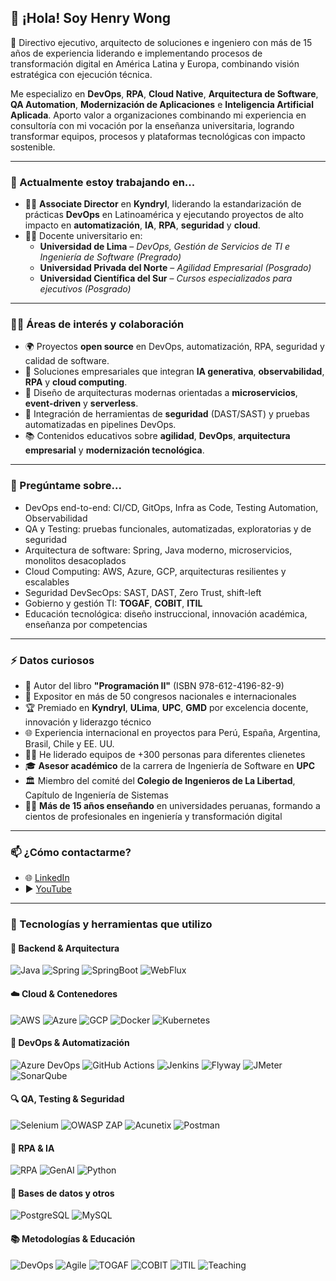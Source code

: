 ## 👋 ¡Hola! Soy Henry Wong

🚀 Directivo ejecutivo, arquitecto de soluciones e ingeniero con más de 15 años de experiencia liderando e implementando procesos de transformación digital en América Latina y Europa, combinando visión estratégica con ejecución técnica.

Me especializo en **DevOps**, **RPA**, **Cloud Native**, **Arquitectura de Software**, **QA Automation**, **Modernización de Aplicaciones** e **Inteligencia Artificial Aplicada**. Aporto valor a organizaciones combinando mi experiencia en consultoría con mi vocación por la enseñanza universitaria, logrando transformar equipos, procesos y plataformas tecnológicas con impacto sostenible.

---

### 🔭 Actualmente estoy trabajando en...
- 👨‍💼 **Associate Director** en **Kyndryl**, liderando la estandarización de prácticas **DevOps** en Latinoamérica y ejecutando proyectos de alto impacto en **automatización**, **IA**, **RPA**, **seguridad** y **cloud**.
- 👨‍🏫 Docente universitario en:
  - **Universidad de Lima** – *DevOps, Gestión de Servicios de TI e Ingeniería de Software (Pregrado)*
  - **Universidad Privada del Norte** – *Agilidad Empresarial (Posgrado)*
  - **Universidad Científica del Sur** – *Cursos especializados para ejecutivos (Posgrado)*

---

### 👨‍💻 Áreas de interés y colaboración
- 🌍 Proyectos **open source** en DevOps, automatización, RPA, seguridad y calidad de software.
- 🧠 Soluciones empresariales que integran **IA generativa**, **observabilidad**, **RPA** y **cloud computing**.
- 🧱 Diseño de arquitecturas modernas orientadas a **microservicios**, **event-driven** y **serverless**.
- 🔐 Integración de herramientas de **seguridad** (DAST/SAST) y pruebas automatizadas en pipelines DevOps.
- 📚 Contenidos educativos sobre **agilidad**, **DevOps**, **arquitectura empresarial** y **modernización tecnológica**.

---

### 💬 Pregúntame sobre...
- DevOps end-to-end: CI/CD, GitOps, Infra as Code, Testing Automation, Observabilidad
- QA y Testing: pruebas funcionales, automatizadas, exploratorias y de seguridad
- Arquitectura de software: Spring, Java moderno, microservicios, monolitos desacoplados
- Cloud Computing: AWS, Azure, GCP, arquitecturas resilientes y escalables
- Seguridad DevSecOps: SAST, DAST, Zero Trust, shift-left
- Gobierno y gestión TI: **TOGAF**, **COBIT**, **ITIL**
- Educación tecnológica: diseño instruccional, innovación académica, enseñanza por competencias

---

### ⚡ Datos curiosos
- 📘 Autor del libro **"Programación II"** (ISBN 978-612-4196-82-9)
- 🎤 Expositor en más de 50 congresos nacionales e internacionales
- 🏆 Premiado en **Kyndryl**, **ULima**, **UPC**, **GMD** por excelencia docente, innovación y liderazgo técnico
- 🌐 Experiencia internacional en proyectos para Perú, España, Argentina, Brasil, Chile y EE. UU.
- 👨‍💼 He liderado equipos de +300 personas para diferentes clienetes
- 🎓 **Asesor académico** de la carrera de Ingeniería de Software en **UPC**
- 🏛️ Miembro del comité del **Colegio de Ingenieros de La Libertad**, Capítulo de Ingeniería de Sistemas
- 👨‍🏫 **Más de 15 años enseñando** en universidades peruanas, formando a cientos de profesionales en ingeniería y transformación digital

---

### 📫 ¿Cómo contactarme?
- 🌐 [LinkedIn](https://www.linkedin.com/in/hwongu/)
- ▶️ [YouTube](https://www.youtube.com/@HenryJoeWongUrquiza)

---

### 🧰 Tecnologías y herramientas que utilizo

#### 🧱 Backend & Arquitectura
![Java](https://img.shields.io/badge/Java-ED8B00?style=flat&logo=java&logoColor=white)
![Spring](https://img.shields.io/badge/Spring-6DB33F?style=flat&logo=spring&logoColor=white)
![SpringBoot](https://img.shields.io/badge/SpringBoot-6DB33F?style=flat&logo=springboot&logoColor=white)
![WebFlux](https://img.shields.io/badge/WebFlux-reactive-informational)

#### ☁️ Cloud & Contenedores
![AWS](https://img.shields.io/badge/AWS-232F3E?style=flat&logo=amazon-aws&logoColor=white)
![Azure](https://img.shields.io/badge/Azure-0078D4?style=flat&logo=microsoft-azure&logoColor=white)
![GCP](https://img.shields.io/badge/GCP-4285F4?style=flat&logo=google-cloud&logoColor=white)
![Docker](https://img.shields.io/badge/Docker-2496ED?style=flat&logo=docker&logoColor=white)
![Kubernetes](https://img.shields.io/badge/Kubernetes-326CE5?style=flat&logo=kubernetes&logoColor=white)

#### 🔁 DevOps & Automatización
![Azure DevOps](https://img.shields.io/badge/Azure--DevOps-0078D4?style=flat&logo=azuredevops&logoColor=white)
![GitHub Actions](https://img.shields.io/badge/GitHub_Actions-2088FF?style=flat&logo=github-actions&logoColor=white)
![Jenkins](https://img.shields.io/badge/Jenkins-D24939?style=flat&logo=jenkins&logoColor=white)
![Flyway](https://img.shields.io/badge/Flyway-Database%20Migrations-critical)
![JMeter](https://img.shields.io/badge/JMeter-Testing-orange)
![SonarQube](https://img.shields.io/badge/SonarQube-Code%20Quality-4C4CFF)

#### 🔍 QA, Testing & Seguridad
![Selenium](https://img.shields.io/badge/Selenium-Automation-green?style=flat&logo=selenium&logoColor=white)
![OWASP ZAP](https://img.shields.io/badge/OWASP%20ZAP-Security-critical?style=flat&logo=owasp&logoColor=white)
![Acunetix](https://img.shields.io/badge/Acunetix-Vulnerability%20Scanner-red)
![Postman](https://img.shields.io/badge/Postman-API%20Testing-orange)

#### 🧠 RPA & IA
![RPA](https://img.shields.io/badge/RPA-Automation-blue)
![GenAI](https://img.shields.io/badge/GenAI-OpenAI-critical)
![Python](https://img.shields.io/badge/Python-AI%20Scripting-yellowgreen)

#### 🧩 Bases de datos y otros
![PostgreSQL](https://img.shields.io/badge/PostgreSQL-316192?style=flat&logo=postgresql&logoColor=white)
![MySQL](https://img.shields.io/badge/MySQL-4479A1?style=flat&logo=mysql&logoColor=white)

#### 📚 Metodologías & Educación
![DevOps](https://img.shields.io/badge/DevOps-Cultura-orange?style=flat)
![Agile](https://img.shields.io/badge/Agilidad-Coach-green?style=flat)
![TOGAF](https://img.shields.io/badge/TOGAF-Arquitectura-critical)
![COBIT](https://img.shields.io/badge/COBIT-Gobierno%20TI-blue)
![ITIL](https://img.shields.io/badge/ITIL-Gestión%20de%20Servicios-informational)
![Teaching](https://img.shields.io/badge/Educación-Tecnológica-blueviolet?style=flat)
